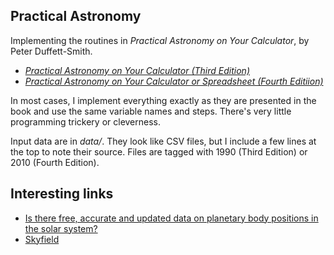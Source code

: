 ## Practical Astronomy

Implementing the routines in _Practical Astronomy on Your Calculator_, by
Peter Duffett-Smith.

* _[Practical Astronomy on Your Calculator (Third Edition)](https://amzn.to/2IXtxef)_
* _[Practical Astronomy on Your Calculator or Spreadsheet (Fourth Editiion)](https://amzn.to/2UPY67T)_

In most cases, I implement everything exactly as they are presented
in the book and use the same variable names and steps. There's very
little programming trickery or cleverness.

Input data are in _data/_. They look like CSV files, but I include a
few lines at the top to note their source. Files are tagged with 1990
(Third Edition) or 2010 (Fourth Edition).



## Interesting links

* [Is there free, accurate and updated data on planetary body positions in the solar system?
](https://space.stackexchange.com/a/13958)
* [Skyfield](https://rhodesmill.org/skyfield/)
